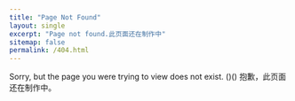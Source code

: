 ```yaml
---
title: "Page Not Found"
layout: single
excerpt: "Page not found.此页面还在制作中"
sitemap: false
permalink: /404.html
---
```

Sorry, but the page you were trying to view does not exist. ()()
抱歉，此页面还在制作中。

